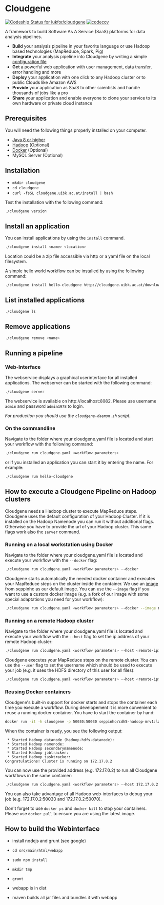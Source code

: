 Cloudgene
=========

[ ![Codeship Status for lukfor/cloudgene](https://app.codeship.com/projects/2e592ca0-ba41-0134-daad-4e53c1da9345/status?branch=master)](https://app.codeship.com/projects/195236) [![codecov](https://codecov.io/gh/lukfor/cloudgene/branch/master/graph/badge.svg?token=b7fe2lDzlV)](https://codecov.io/gh/lukfor/cloudgene)

A framework to build Software As A Service (SaaS) platforms for data analysis pipelines.

- **Build** your analysis pipeline in your favorite language or use Hadoop based technologies (MapReduce, Spark, Pig)
- **Integrate** your analysis pipeline into Cloudgene by writing a simple [configuration file](http://docs.cloudgene.io/developers/introduction/)
- **Get** a powerful web application with user management, data transfer, error handling and more
- **Deploy** your application with one click to any Hadoop cluster or to public Clouds like Amazon AWS
- **Provide** your application as SaaS to other scientists and handle thousands of jobs like a pro
- **Share** your application and enable everyone to clone your service to its own hardware or private cloud instance

## Prerequisites

You will need the following things properly installed on your computer.

* [Java 8 or higher](http://www.oracle.com/technetwork/java/javase/downloads/jdk8-downloads-2133151.html)
* [Hadoop](http://hadoop.apache.org/) (Optional)
* [Docker](https://www.docker.com/) (Optional)
* MySQL Server (Optional)


## Installation

* `mkdir cloudgene`
* `cd cloudgene`
* `curl -fsSL cloudgene.uibk.ac.at/install | bash`

Test the installation with the following command:

```sh
./cloudgene version
```


## Install an application

You can install applications by using the `install` command.

```sh
./cloudgene install <name> <location> 
```
Location could be a zip file accessible via http or a yaml file on the local filesystem.

A simple hello world workflow can be installed by using the following command:

```sh
./cloudgene install hello-cloudgene http://cloudgene.uibk.ac.at/downloads/hello-cloudgene
```


## List installed applications

```sh
./cloudgene ls
```

## Remove applications

```sh
./cloudgene remove <name>
```

## Running a pipeline

### Web-Interface

The webservice displays a graphical userinterface for all installed applications. The webserver can be started with the following command:

```sh
./cloudgene server
```
The webservice is available on http://localhost:8082. Please use username `admin` and password `admin1978` to login.

*For production you should use the `cloudgene-daemon.sh` script.*


### On the commandline

Navigate to the folder where your cloudgene.yaml file is located and start your workflow with the following command:

```sh
./cloudgene run cloudgene.yaml <workflow parameters>
```
or if you installed an application you can start it by entering the name. For example:

```sh
./cloudgene run hello-cloudgene
```

## How to execute a Cloudgene Pipeline on Hadoop clusters

Cloudgene needs a Hadoop cluster to execute MapReduce steps. Cloudgene uses the default configuration of your Hadoop Cluster. If it is installed on the Hadoop Namenode you can run it without additional flags. Otherwise you have to provide the url of your Hadoop cluster. This same flags work also the `server` command.

### Running on a local workstation using Docker

Navigate to the folder where your cloudgene.yaml file is located and execute your workflow with the `--docker` flag:

```sh
./cloudgene run cloudgene.yaml <workflow parameters> --docker
```

Cloudgene starts automatically the needed docker container and executes your MapReduce steps on the cluster inside the container. We use an [image](https://github.com/seppinho/cdh5-hadoop-mrv1) from seppinho as our default image. You can use the `--image` flag if you want to use a custom docker image (e.g. a fork of our image with some special adaptations you need for your workflow):

```sh
./cloudgene run cloudgene.yaml <workflow parameters> --docker --image myuser/my-image
```


### Running on a remote Hadoop cluster

Navigate to the folder where your cloudgene.yaml file is located and execute your workflow with the `--host` flag to set the ip address of your remote Hadoop cluster:

```sh
./cloudgene run cloudgene.yaml <workflow parameters> --host <remote-ip>
```

Cloudgene executes your MapReduce steps on the remote cluster. You can use the `--user` flag to set the username which should be used to execute your job (e.g. it uses the HDFS directory of this user for all files):

```sh
./cloudgene run cloudgene.yaml <workflow parameters> --host <remote-ip> --user <remote-user>
```

### Reusing Docker containers

Cloudgene's built-in support for docker starts and stops the container each time you execute a workflow. During developement it is more convenient to reuse a running docker container. You have to start the container by hand:

```sh
docker run -it -h cloudgene -p 50030:50030 seppinho/cdh5-hadoop-mrv1:latest run-hadoop-initial.sh
```
When the container is ready, you see the following output:

```
 * Started Hadoop datanode (hadoop-hdfs-datanode): 
 * Started Hadoop namenode: 
 * Started Hadoop secondarynamenode: 
 * Started Hadoop jobtracker: 
 * Started Hadoop tasktracker: 
Congratulations! Cluster is running on 172.17.0.2
```

You can now use the provided address (e.g. 172.17.0.2) to run all Cloudgene workflows in the same container:
```sh
./cloudgene run cloudgene.yaml <workflow parameters> --host 172.17.0.2
```

You can also take advantage of all Hadoop web-interfaces to debug your job (e.g. 172.17.0.2:50030 and 172.17.0.2:50070). 

Don't forget to use `docker ps` and `docker kill` to stop your containers. Please use `docker pull` to ensure you are using the latest image.


## How to build the Webinterface


- install nodejs and grunt (see google)

- ``cd src/main/html/webapp``

- ``sudo npm install``

- ``mkdir tmp``

- ``grunt``

- webapp is in dist

- maven builds all jar files and bundles it with webapp

